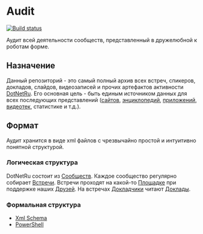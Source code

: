 # Audit

[![Build status](https://ci.appveyor.com/api/projects/status/66po2pqg20s38kmi?svg=true)](https://ci.appveyor.com/project/AnatolyKulakov/audit)

Аудит всей деятельности сообществ, представленный в дружелюбной к роботам форме.

## Назначение

Данный репозиторий - это самый полный архив всех встреч, спикеров, докладов, слайдов, видеозаписей и прочих артефактов активности [DotNetRu](http://dotnet.ru). Его основная цель - быть единым источником данных для всех последующих представлений ([сайтов](http://dotnet.ru/), [энциклопедий](https://github.com/AnatolyKulakov/SpbDotNet/wiki/SpbDotNet), [приложений](https://github.com/DotNetRu/App), [видеотек](https://www.youtube.com/DotNetRu), статистике и т.д.).

## Формат

Аудит хранится в виде xml файлов с чрезвычайно простой и интуитивно понятной структурой.

### Логическая структура

DotNetRu состоит из [Сообществ](db/communities). Каждое сообщество регулярно собирает [Встречи](db/meetups). Встречи проходят на какой-то [Площадке](db/venues) при поддержке наших [Друзей](db/friends). На встречах [Докладчики](db/speakers) читают [Доклады](db/talks).

### Формальная структура

- [Xml Schema](schemas)
- [PowerShell](https://github.com/AnatolyKulakov/Boombr/blob/master/src/Model.ps1)
